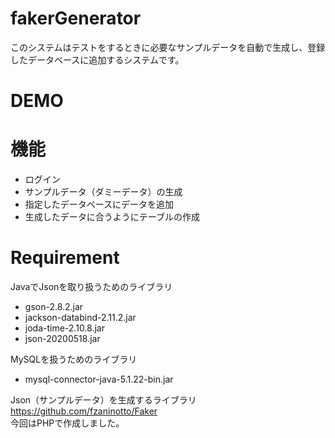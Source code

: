 # fakerGenerator
このシステムはテストをするときに必要なサンプルデータを自動で生成し、登録したデータベースに追加するシステムです。

# DEMO


# 機能

* ログイン
* サンプルデータ（ダミーデータ）の生成
* 指定したデータベースにデータを追加
* 生成したデータに合うようにテーブルの作成

# Requirement
JavaでJsonを取り扱うためのライブラリ
* gson-2.8.2.jar
* jackson-databind-2.11.2.jar
* joda-time-2.10.8.jar
* json-20200518.jar

MySQLを扱うためのライブラリ
* mysql-connector-java-5.1.22-bin.jar

Json（サンプルデータ）を生成するライブラリ  
https://github.com/fzaninotto/Faker  
今回はPHPで作成しました。  
